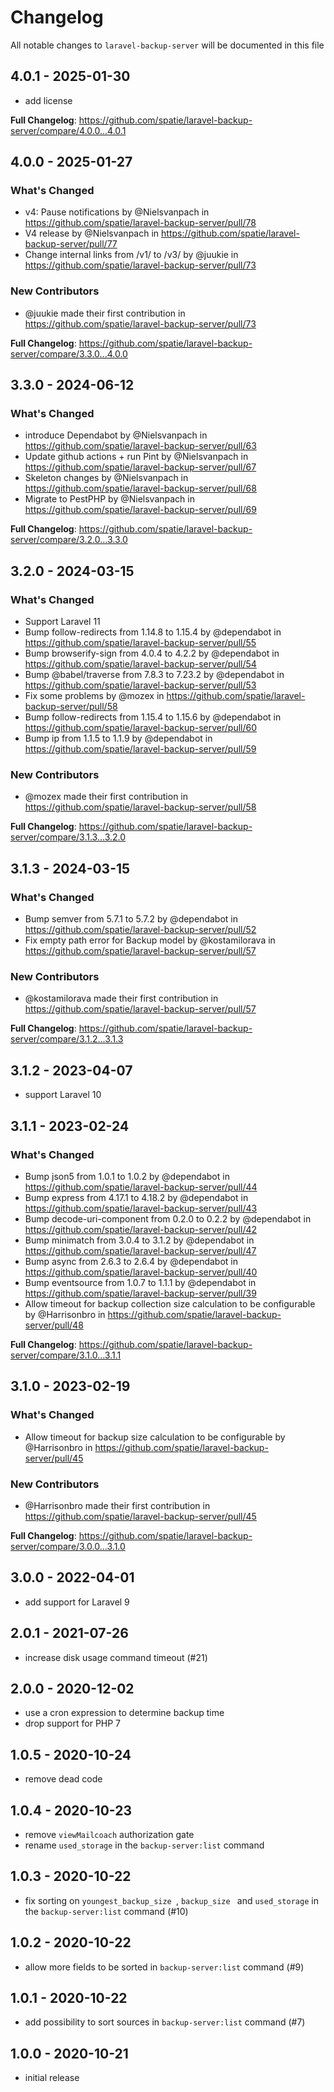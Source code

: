 # Changelog

All notable changes to `laravel-backup-server` will be documented in this file

## 4.0.1 - 2025-01-30

- add license

**Full Changelog**: https://github.com/spatie/laravel-backup-server/compare/4.0.0...4.0.1

## 4.0.0 - 2025-01-27

### What's Changed

* v4: Pause notifications by @Nielsvanpach in https://github.com/spatie/laravel-backup-server/pull/78
* V4 release by @Nielsvanpach in https://github.com/spatie/laravel-backup-server/pull/77
* Change internal links from /v1/ to /v3/ by @juukie in https://github.com/spatie/laravel-backup-server/pull/73

### New Contributors

* @juukie made their first contribution in https://github.com/spatie/laravel-backup-server/pull/73

**Full Changelog**: https://github.com/spatie/laravel-backup-server/compare/3.3.0...4.0.0

## 3.3.0 - 2024-06-12

### What's Changed

* introduce Dependabot by @Nielsvanpach in https://github.com/spatie/laravel-backup-server/pull/63
* Update github actions + run Pint by @Nielsvanpach in https://github.com/spatie/laravel-backup-server/pull/67
* Skeleton changes by @Nielsvanpach in https://github.com/spatie/laravel-backup-server/pull/68
* Migrate to PestPHP by @Nielsvanpach in https://github.com/spatie/laravel-backup-server/pull/69

**Full Changelog**: https://github.com/spatie/laravel-backup-server/compare/3.2.0...3.3.0

## 3.2.0 - 2024-03-15

### What's Changed

* Support Laravel 11
* Bump follow-redirects from 1.14.8 to 1.15.4 by @dependabot in https://github.com/spatie/laravel-backup-server/pull/55
* Bump browserify-sign from 4.0.4 to 4.2.2 by @dependabot in https://github.com/spatie/laravel-backup-server/pull/54
* Bump @babel/traverse from 7.8.3 to 7.23.2 by @dependabot in https://github.com/spatie/laravel-backup-server/pull/53
* Fix some problems by @mozex in https://github.com/spatie/laravel-backup-server/pull/58
* Bump follow-redirects from 1.15.4 to 1.15.6 by @dependabot in https://github.com/spatie/laravel-backup-server/pull/60
* Bump ip from 1.1.5 to 1.1.9 by @dependabot in https://github.com/spatie/laravel-backup-server/pull/59

### New Contributors

* @mozex made their first contribution in https://github.com/spatie/laravel-backup-server/pull/58

**Full Changelog**: https://github.com/spatie/laravel-backup-server/compare/3.1.3...3.2.0

## 3.1.3 - 2024-03-15

### What's Changed

* Bump semver from 5.7.1 to 5.7.2 by @dependabot in https://github.com/spatie/laravel-backup-server/pull/52
* Fix empty path error for Backup model by @kostamilorava in https://github.com/spatie/laravel-backup-server/pull/57

### New Contributors

* @kostamilorava made their first contribution in https://github.com/spatie/laravel-backup-server/pull/57

**Full Changelog**: https://github.com/spatie/laravel-backup-server/compare/3.1.2...3.1.3

## 3.1.2 - 2023-04-07

- support Laravel 10

## 3.1.1 - 2023-02-24

### What's Changed

- Bump json5 from 1.0.1 to 1.0.2 by @dependabot in https://github.com/spatie/laravel-backup-server/pull/44
- Bump express from 4.17.1 to 4.18.2 by @dependabot in https://github.com/spatie/laravel-backup-server/pull/43
- Bump decode-uri-component from 0.2.0 to 0.2.2 by @dependabot in https://github.com/spatie/laravel-backup-server/pull/42
- Bump minimatch from 3.0.4 to 3.1.2 by @dependabot in https://github.com/spatie/laravel-backup-server/pull/47
- Bump async from 2.6.3 to 2.6.4 by @dependabot in https://github.com/spatie/laravel-backup-server/pull/40
- Bump eventsource from 1.0.7 to 1.1.1 by @dependabot in https://github.com/spatie/laravel-backup-server/pull/39
- Allow timeout for backup collection size calculation to be configurable by @Harrisonbro in https://github.com/spatie/laravel-backup-server/pull/48

**Full Changelog**: https://github.com/spatie/laravel-backup-server/compare/3.1.0...3.1.1

## 3.1.0 - 2023-02-19

### What's Changed

- Allow timeout for backup size calculation to be configurable by @Harrisonbro in https://github.com/spatie/laravel-backup-server/pull/45

### New Contributors

- @Harrisonbro made their first contribution in https://github.com/spatie/laravel-backup-server/pull/45

**Full Changelog**: https://github.com/spatie/laravel-backup-server/compare/3.0.0...3.1.0

## 3.0.0 - 2022-04-01

- add support for Laravel 9

## 2.0.1 - 2021-07-26

- increase disk usage command timeout (#21)

## 2.0.0 - 2020-12-02

- use a cron expression to determine backup time
- drop support for PHP 7

## 1.0.5 - 2020-10-24

- remove dead code

## 1.0.4 - 2020-10-23

- remove `viewMailcoach` authorization gate
- rename `used_storage` in the `backup-server:list` command

## 1.0.3 - 2020-10-22

- fix sorting on `youngest_backup_size `, `backup_size ` and `used_storage` in the `backup-server:list` command (#10)

## 1.0.2 - 2020-10-22

- allow more fields to be sorted in `backup-server:list` command (#9)

## 1.0.1 - 2020-10-22

- add possibility to sort sources in `backup-server:list` command (#7)

## 1.0.0 - 2020-10-21

- initial release
